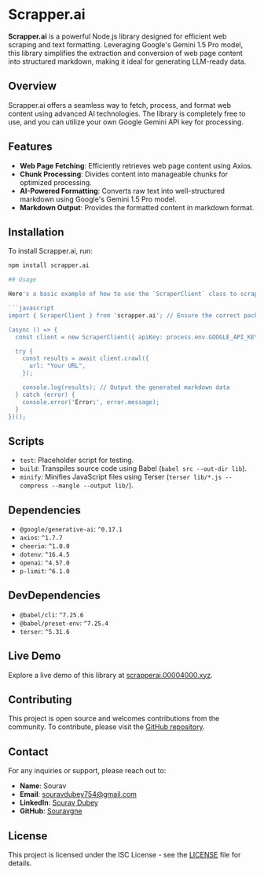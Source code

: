 # Scrapper.ai

**Scrapper.ai** is a powerful Node.js library designed for efficient web scraping and text formatting. Leveraging Google's Gemini 1.5 Pro model, this library simplifies the extraction and conversion of web page content into structured markdown, making it ideal for generating LLM-ready data.

## Overview

Scrapper.ai offers a seamless way to fetch, process, and format web content using advanced AI technologies. The library is completely free to use, and you can utilize your own Google Gemini API key for processing.

## Features

- **Web Page Fetching**: Efficiently retrieves web page content using Axios.
- **Chunk Processing**: Divides content into manageable chunks for optimized processing.
- **AI-Powered Formatting**: Converts raw text into well-structured markdown using Google's Gemini 1.5 Pro model.
- **Markdown Output**: Provides the formatted content in markdown format.

## Installation

To install Scrapper.ai, run:

```bash
npm install scrapper.ai

## Usage

Here's a basic example of how to use the `ScraperClient` class to scrape a web page and format its content:

```javascript
import { ScraperClient } from 'scrapper.ai'; // Ensure the correct package name

(async () => {
  const client = new ScraperClient({ apiKey: process.env.GOOGLE_API_KEY }); // Use an environment variable for the API key

  try {
    const results = await client.crawl({
      url: "Your URL",
    });

    console.log(results); // Output the generated markdown data
  } catch (error) {
    console.error('Error:', error.message);
  }
})();
```


## Scripts

- `test`: Placeholder script for testing.
- `build`: Transpiles source code using Babel (`babel src --out-dir lib`).
- `minify`: Minifies JavaScript files using Terser (`terser lib/*.js --compress --mangle --output lib/`).

## Dependencies

- `@google/generative-ai`: `^0.17.1`
- `axios`: `^1.7.7`
- `cheerio`: `^1.0.0`
- `dotenv`: `^16.4.5`
- `openai`: `^4.57.0`
- `p-limit`: `^6.1.0`

## DevDependencies

- `@babel/cli`: `^7.25.6`
- `@babel/preset-env`: `^7.25.4`
- `terser`: `^5.31.6`

## Live Demo

Explore a live demo of this library at [scrapperai.00004000.xyz](http://scrapperai.00004000.xyz).

## Contributing

This project is open source and welcomes contributions from the community. To contribute, please visit the [GitHub repository](https://github.com/Souravgne/Scrapper.ai).

## Contact

For any inquiries or support, please reach out to:

- **Name**: Sourav
- **Email**: [souravdubey754@gmail.com](mailto:souravdubey754@gmail.com)
- **LinkedIn**: [Sourav Dubey](https://www.linkedin.com/in/souravdubey)
- **GitHub**: [Souravgne](https://github.com/Souravgne/Scrapper.ai)

## License

This project is licensed under the ISC License - see the [LICENSE](LICENSE) file for details.

